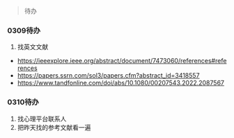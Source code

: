 > 待办

### 0309待办

1. 找英文文献

- https://ieeexplore.ieee.org/abstract/document/7473060/references#references
- https://papers.ssrn.com/sol3/papers.cfm?abstract_id=3418557
- https://www.tandfonline.com/doi/abs/10.1080/00207543.2022.2087567

### 0310待办

1. 找心理平台联系人
2. 把昨天找的参考文献看一遍

